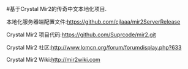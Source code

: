 #基于Crystal Mir2的传奇中文本地化项目.

本地化服务器端配置文件:https://github.com/cjlaaa/mir2ServerRelease


Crystal Mir2 项目代码:https://github.com/Suprcode/mir2.git

Crystal Mir2 社区:http://www.lomcn.org/forum/forumdisplay.php?633

Crystal Mir2 Wiki:http://mir2wiki.com
